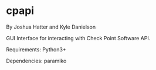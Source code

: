 # cpapi

By Joshua Hatter and Kyle Danielson

GUI Interface for interacting with Check Point Software API.

Requirements: Python3+

Dependencies: paramiko
